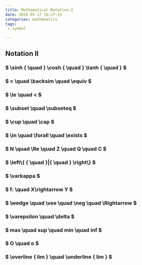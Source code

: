 ```yaml
---
title: Mathematical-Notation-2
date: 2018-05-17 16:17:23
categories: mathematics
tags:
 - symbol

---
```


## Notation Ⅱ

<!-- more -->

### $ \sinh { \quad  } \cosh { \quad  } \tanh { \quad  }  $

### $ = \quad \backsim \quad \equiv  $ 

### $ \le \quad < $

### $ \subset \quad \subseteq  $

### $ \cup \quad \cap  $

### $ \in \quad \forall \quad \exists $

### $ N \quad \Re \quad Z \quad Q \quad C $

### $ \left\\{ { \quad  }|{ \quad  } \right\\}  $

### $ \varkappa  $

### $ f: \quad X\rightarrow Y $

### $ \wedge \quad \vee \quad \neg \quad \Rightarrow $

### $ \varepsilon \quad \delta  $

### $ max \quad sup \quad min \quad inf $

### $ O \quad o $

### $ \overline { lim } \quad \underline { lim }  $
